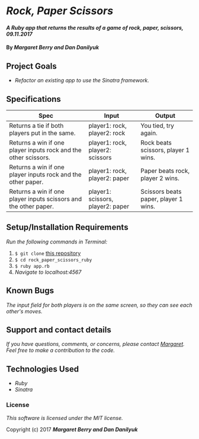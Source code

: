 # _Rock, Paper Scissors_

#### _A Ruby app that returns the results of a game of rock, paper, scissors, 09.11.2017_

#### By _**Margaret Berry and Dan Danilyuk**_

## Project Goals
* _Refactor an existing app to use the Sinatra framework._

## Specifications

| Spec              | Input | Output |
|-------------------|-------|--------|
| Returns a tie if both players put in the same.     | player1: rock, player2: rock    | You tied, try again.      |
| Returns a win if one player inputs rock and the other scissors.     | player1: rock, player2: scissors    | Rock beats scissors, player 1 wins.      |
| Returns a win if one player inputs rock and the other paper.     | player1: rock, player2: paper    | Paper beats rock, player 2 wins.      |
| Returns a win if one player inputs scissors and the other paper.     | player1: scissors, player2: paper    | Scissors beats paper, player 1 wins.      |

## Setup/Installation Requirements
_Run the following commands in Terminal:_

1. `$ git clone` [this repository](https://github.com/codemargaret/rock_paper_scissors_ruby.git)
2. `$ cd rock_paper_scissors_ruby`
3. `$ ruby app.rb`
4. _Navigate to localhost:4567_

## Known Bugs
_The input field for both players is on the same screen, so they can see each other's moves._

## Support and contact details

_If you have questions, comments, or concerns, please contact [Margaret](codeberry1@gmail.com).  Feel free to make a contribution to the code._

## Technologies Used
* _Ruby_
* _Sinatra_

### License
*This software is licensed under the MIT license.*

Copyright (c) 2017 **_Margaret Berry and Dan Danilyuk_**
